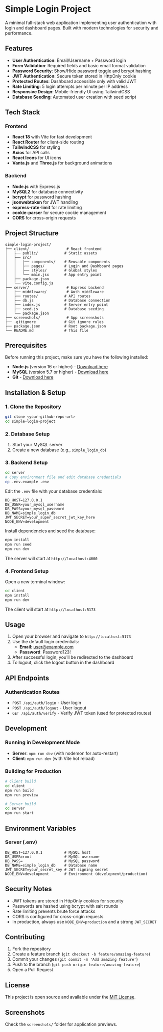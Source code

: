 # Simple Login Project

A minimal full-stack web application implementing user authentication with login and dashboard pages. Built with modern technologies for security and performance.

## Features

- **User Authentication**: Email/Username + Password login
- **Form Validation**: Required fields and basic email format validation
- **Password Security**: Show/Hide password toggle and bcrypt hashing
- **JWT Authentication**: Secure token stored in HttpOnly cookie
- **Protected Routes**: Dashboard accessible only with valid JWT
- **Rate Limiting**: 5 login attempts per minute per IP address
- **Responsive Design**: Mobile-friendly UI using TailwindCSS
- **Database Seeding**: Automated user creation with seed script

## Tech Stack

### Frontend
- **React 18** with Vite for fast development
- **React Router** for client-side routing
- **TailwindCSS** for styling
- **Axios** for API calls
- **React Icons** for UI icons
- **Vanta.js** and **Three.js** for background animations

### Backend
- **Node.js** with Express.js
- **MySQL2** for database connectivity
- **bcrypt** for password hashing
- **jsonwebtoken** for JWT handling
- **express-rate-limit** for rate limiting
- **cookie-parser** for secure cookie management
- **CORS** for cross-origin requests

## Project Structure

```
simple-login-project/
├── client/                 # React frontend
│   ├── public/            # Static assets
│   ├── src/
│   │   ├── components/    # Reusable components
│   │   ├── pages/         # Login and Dashboard pages
│   │   ├── styles/        # Global styles
│   │   └── main.jsx       # App entry point
│   ├── package.json
│   └── vite.config.js
├── server/                 # Express backend
│   ├── middleware/         # Auth middleware
│   ├── routes/            # API routes
│   ├── db.js              # Database connection
│   ├── index.js           # Server entry point
│   ├── seed.js            # Database seeding
│   └── package.json
├── screenshots/            # App screenshots
├── .gitignore             # Git ignore rules
├── package.json           # Root package.json
└── README.md              # This file
```

## Prerequisites

Before running this project, make sure you have the following installed:

- **Node.js** (version 16 or higher) - [Download here](https://nodejs.org/)
- **MySQL** (version 5.7 or higher) - [Download here](https://www.mysql.com/)
- **Git** - [Download here](https://git-scm.com/)

## Installation & Setup

### 1. Clone the Repository

```bash
git clone <your-github-repo-url>
cd simple-login-project
```

### 2. Database Setup

1. Start your MySQL server
2. Create a new database (e.g., `simple_login_db`)

### 3. Backend Setup

```bash
cd server
# Copy environment file and edit database credentials
cp .env.example .env
```

Edit the `.env` file with your database credentials:

```env
DB_HOST=127.0.0.1
DB_USER=your_mysql_username
DB_PASS=your_mysql_password
DB_NAME=simple_login_db
JWT_SECRET=your_super_secret_jwt_key_here
NODE_ENV=development
```

Install dependencies and seed the database:

```bash
npm install
npm run seed
npm run dev
```

The server will start at `http://localhost:4000`

### 4. Frontend Setup

Open a new terminal window:

```bash
cd client
npm install
npm run dev
```

The client will start at `http://localhost:5173`

## Usage

1. Open your browser and navigate to `http://localhost:5173`
2. Use the default login credentials:
   - **Email**: user@example.com
   - **Password**: Password123!
3. After successful login, you'll be redirected to the dashboard
4. To logout, click the logout button in the dashboard

## API Endpoints

### Authentication Routes

- `POST /api/auth/login` - User login
- `POST /api/auth/logout` - User logout
- `GET /api/auth/verify` - Verify JWT token (used for protected routes)

## Development

### Running in Development Mode

- **Server**: `npm run dev` (with nodemon for auto-restart)
- **Client**: `npm run dev` (with Vite hot reload)

### Building for Production

```bash
# Client build
cd client
npm run build
npm run preview

# Server build
cd server
npm run start
```

## Environment Variables

### Server (.env)

```env
DB_HOST=127.0.0.1          # MySQL host
DB_USER=root               # MySQL username
DB_PASS=                   # MySQL password
DB_NAME=simple_login_db    # Database name
JWT_SECRET=your_secret_key # JWT signing secret
NODE_ENV=development       # Environment (development/production)
```

## Security Notes

- JWT tokens are stored in HttpOnly cookies for security
- Passwords are hashed using bcrypt with salt rounds
- Rate limiting prevents brute force attacks
- CORS is configured for cross-origin requests
- In production, always use `NODE_ENV=production` and a strong `JWT_SECRET`

## Contributing

1. Fork the repository
2. Create a feature branch (`git checkout -b feature/amazing-feature`)
3. Commit your changes (`git commit -m 'Add amazing feature'`)
4. Push to the branch (`git push origin feature/amazing-feature`)
5. Open a Pull Request

## License

This project is open source and available under the [MIT License](LICENSE).

## Screenshots

Check the `screenshots/` folder for application previews.

